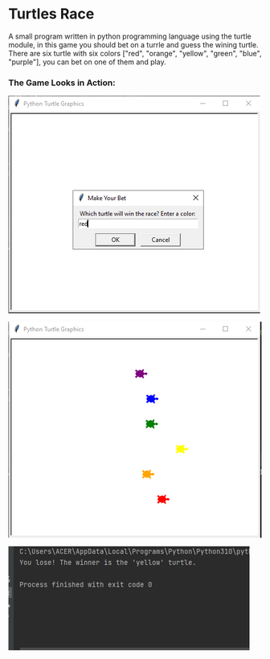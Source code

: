 # Turtles Race

A small program written in python programming language using the turtle module, in this game you should bet on a turrle and guess the wining turtle.
There are six turtle with six colors  ["red", "orange", "yellow", "green", "blue", "purple"], you can bet on one of them and play.

### The Game Looks in Action:


![](./images/Capture1.PNG)


![](./images/Capture2.PNG)


![](./images/Capture3.PNG)

